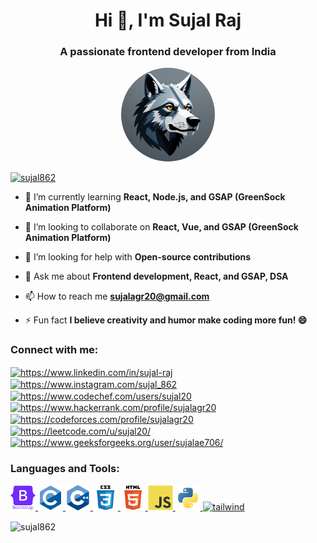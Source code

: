 <h1 align="center">Hi 👋, I'm Sujal Raj</h1>
<h3 align="center">A passionate frontend developer from India</h3>

<p align="center">
  <img src="https://github.com/sujal862/sujal862/blob/main/img.jpg" alt="Sujal Raj" width="150" height="150" style="border-radius: 50%;">
</p>

<p align="left"> <a href="https://github.com/ryo-ma/github-profile-trophy"><img src="https://github-profile-trophy.vercel.app/?username=sujal862" alt="sujal862" /></a> </p>

- 🌱 I’m currently learning **React, Node.js, and GSAP (GreenSock Animation Platform)**

- 👯 I’m looking to collaborate on **React, Vue, and GSAP (GreenSock Animation Platform)**

- 🤝 I’m looking for help with **Open-source contributions**

- 💬 Ask me about **Frontend development, React, and GSAP, DSA**

- 📫 How to reach me **sujalagr20@gmail.com**

- ⚡ Fun fact **I believe creativity and humor make coding more fun! 😄**

<h3 align="left">Connect with me:</h3>
<p align="left">
<a href="https://linkedin.com/in/https://www.linkedin.com/in/sujal-raj" target="blank"><img align="center" src="https://raw.githubusercontent.com/rahuldkjain/github-profile-readme-generator/master/src/images/icons/Social/linked-in-alt.svg" alt="https://www.linkedin.com/in/sujal-raj" height="30" width="40" /></a>
<a href="https://instagram.com/https://www.instagram.com/sujal_862" target="blank"><img align="center" src="https://raw.githubusercontent.com/rahuldkjain/github-profile-readme-generator/master/src/images/icons/Social/instagram.svg" alt="https://www.instagram.com/sujal_862" height="30" width="40" /></a>
<a href="https://www.codechef.com/users/https://www.codechef.com/users/sujal20" target="blank"><img align="center" src="https://cdn.jsdelivr.net/npm/simple-icons@3.1.0/icons/codechef.svg" alt="https://www.codechef.com/users/sujal20" height="30" width="40" /></a>
<a href="https://www.hackerrank.com/https://www.hackerrank.com/profile/sujalagr20" target="blank"><img align="center" src="https://raw.githubusercontent.com/rahuldkjain/github-profile-readme-generator/master/src/images/icons/Social/hackerrank.svg" alt="https://www.hackerrank.com/profile/sujalagr20" height="30" width="40" /></a>
<a href="https://codeforces.com/profile/https://codeforces.com/profile/sujalagr20" target="blank"><img align="center" src="https://raw.githubusercontent.com/rahuldkjain/github-profile-readme-generator/master/src/images/icons/Social/codeforces.svg" alt="https://codeforces.com/profile/sujalagr20" height="30" width="40" /></a>
<a href="https://www.leetcode.com/https://leetcode.com/u/sujal20/" target="blank"><img align="center" src="https://raw.githubusercontent.com/rahuldkjain/github-profile-readme-generator/master/src/images/icons/Social/leet-code.svg" alt="https://leetcode.com/u/sujal20/" height="30" width="40" /></a>
<a href="https://auth.geeksforgeeks.org/user/https://www.geeksforgeeks.org/user/sujalae706/" target="blank"><img align="center" src="https://raw.githubusercontent.com/rahuldkjain/github-profile-readme-generator/master/src/images/icons/Social/geeks-for-geeks.svg" alt="https://www.geeksforgeeks.org/user/sujalae706/" height="30" width="40" /></a>
</p>

<h3 align="left">Languages and Tools:</h3>
<p align="left"> 
<a href="https://getbootstrap.com" target="_blank" rel="noreferrer"> 
<img src="https://raw.githubusercontent.com/devicons/devicon/master/icons/bootstrap/bootstrap-plain-wordmark.svg" alt="bootstrap" width="40" height="40"/> </a> 
<a href="https://www.cprogramming.com/" target="_blank" rel="noreferrer"> 
<img src="https://raw.githubusercontent.com/devicons/devicon/master/icons/c/c-original.svg" alt="c" width="40" height="40"/> </a> 
<a href="https://www.w3schools.com/cpp/" target="_blank" rel="noreferrer"> 
<img src="https://raw.githubusercontent.com/devicons/devicon/master/icons/cplusplus/cplusplus-original.svg" alt="cplusplus" width="40" height="40"/> </a> 
<a href="https://www.w3schools.com/css/" target="_blank" rel="noreferrer"> 
<img src="https://raw.githubusercontent.com/devicons/devicon/master/icons/css3/css3-original-wordmark.svg" alt="css3" width="40" height="40"/> </a> 
<a href="https://www.w3.org/html/" target="_blank" rel="noreferrer"> 
<img src="https://raw.githubusercontent.com/devicons/devicon/master/icons/html5/html5-original-wordmark.svg" alt="html5" width="40" height="40"/> </a> 
<a href="https://developer.mozilla.org/en-US/docs/Web/JavaScript" target="_blank" rel="noreferrer"> 
<img src="https://raw.githubusercontent.com/devicons/devicon/master/icons/javascript/javascript-original.svg" alt="javascript" width="40" height="40"/> </a> 
<a href="https://www.python.org" target="_blank" rel="noreferrer"> 
<img src="https://raw.githubusercontent.com/devicons/devicon/master/icons/python/python-original.svg" alt="python" width="40" height="40"/> </a> 
<a href="https://tailwindcss.com/" target="_blank" rel="noreferrer"> 
<img src="https://www.vectorlogo.zone/logos/tailwindcss/tailwindcss-icon.svg" alt="tailwind" width="40" height="40"/> </a> 
</p>

<p><img align="center" src="https://github-readme-stats.vercel.app/api/top-langs?username=sujal862&show_icons=true&locale=en&layout=compact" alt="sujal862" /></p>
